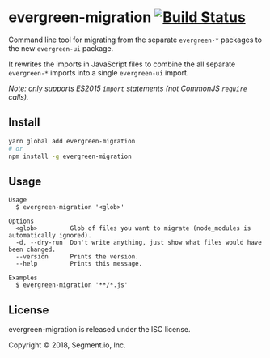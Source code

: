 # evergreen-migration [![Build Status](https://circleci.com/gh/segmentio/evergreen-migration/tree/master.svg?style=svg)](https://circleci.com/gh/segmentio/evergreen-migration/tree/master)

Command line tool for migrating from the separate `evergreen-*` packages to the new `evergreen-ui` package.

It rewrites the imports in JavaScript files to combine the all separate `evergreen-*` imports into a single `evergreen-ui` import.

_Note: only supports ES2015 `import` statements (not CommonJS `require` calls)._

## Install

```sh
yarn global add evergreen-migration
# or
npm install -g evergreen-migration
```

## Usage

```
Usage
  $ evergreen-migration '<glob>'

Options
  <glob>         Glob of files you want to migrate (node_modules is automatically ignored).
  -d, --dry-run  Don't write anything, just show what files would have been changed.
  --version      Prints the version.
  --help         Prints this message.

Examples
  $ evergreen-migration '**/*.js'
```

## License

evergreen-migration is released under the ISC license.

Copyright © 2018, Segment.io, Inc.
